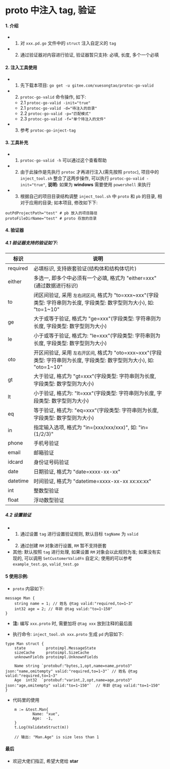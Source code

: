 # proto 中注入 tag, 验证
#### 1. 介绍
- 1. 对 `xxx.pd.go` 文件中的 `struct` 注入自定义的 `tag`
- 2. 通过验证器对内容进行验证, 验证器暂只支持: 必填, 长度, 多个一个必填


#### 2. 注入工具使用
- 1. 先下载本项目: `go get -u gitee.com/xuesongtao/protoc-go-valid`
- 2. `protoc-go-valid` 命令操作, 如下: 
    - 2.1 `protoc-go-valid -init="true"`
	- 2.1 `protoc-go-valid -d="待注入的目录"`
	- 2.2 `protoc-go-valid -p="匹配模式"`
	- 2.3 `protoc-go-valid -f="单个待注入的文件"`
- 3. 参考 `protoc-go-inject-tag`
	

#### 3. 工具补充
- 1. `protoc-go-valid -h` 可以通过这个查看帮助
- 2. 由于此操作是先执行 `protoc` 才再进行注入(需先按照 `protoc`), 项目中的 `inject_tool.sh` 整合了这两步操作, 可以执行 `protoc-go-valid -init="true"`, **说明:** 如果为 **windows** 需要使用 `powershell` 来执行
- 3. 根据自己的项目目录结构调整 `inject_tool.sh` 中 `proto` 和 `pb` 的目录, 相对于应用的目录; 如本项目, 修改如下下:
```
outPdProjectPath="test" # pb 放入的项目路径
protoFileDirName="test" # proto 存放的目录
```


#### 4. 验证器
##### 4.1 验证器支持的验证如下:  
| 标识     | 说明                                                                                                                      |
| -------- | ------------------------------------------------------------------------------------------------------------------------- |
| required | 必填标识, 支持嵌套验证(结构体和结构体切片)                                                                                |
| either   | 多选一, 即多个中必须有一个必填, 格式为 "either=xxx"(通过数据进行标识)                                                     |
| to       | 闭区间验证, 采用 `左右闭区间`, 格式为 "to=xxx\~xxx"(字段类型: 字符串则为长度, 字段类型: 数字型则为大小), 如: "to=1\~10"   |
| ge       | 大于或等于验证, 格式为 "ge=xxx"(字段类型: 字符串则为长度, 字段类型: 数字型则为大小)                                       |
| le       | 小于或等于验证, 格式为: "le=xxx"(字段类型: 字符串则为长度, 字段类型: 数字型则为大小)                                                                                       |
| oto      | 开区间验证, 采用 `左右开区间`, 格式为 "oto=xxx\~xxx"(字段类型: 字符串则为长度, 字段类型: 数字型则为大小), 如: "oto=1\~10" |
| gt       | 大于验证, 格式为 "gt=xxx"(字段类型: 字符串则为长度, 字段类型: 数字型则为大小)                                             |
| lt       | 小于验证, 格式为: "lt=xxx"(字段类型: 字符串则为长度, 字段类型: 数字型则为大小)                                                                                              |
| eq       | 等于验证, 格式为: "eq=xxx"(字段类型: 字符串则为长度, 字段类型: 数字型则为大小)
| in       | 指定输入选项, 格式为 "in=(xxx/xxx/xxx)", 如: "in=(1/2/3)"                                                                 |
| phone    | 手机号验证                                                                                                                |
| email    | 邮箱验证                                                                                                                  |
| idcard   | 身份证号码验证                                                                                                            |
| date     | 日期验证, 格式为 "date=xxxx-xx-xx"                                                                                        |
| datetime | 时间验证, 格式为 "datetime=xxxx-xx-xx xx:xx:xx"                                                                           |
| int      | 整数型验证                                                                                                                |
| float    | 浮动数型验证                                                                                                              |

##### 4.2 设置验证
- 1. 通过设置 `tag` 进行设置验证规则, 默认目标 `tagName` 为 `valid`
- 2. 通过创建 `RM` 对象进行设置, `RM` 暂不支持嵌套
- 其他: 默认按照 `tag` 进行处理, 如果设置 `RM` 对象会以此规则为准; 如果没有实现的, 可以调用 `SetCustomerValidFn` 自定义; 使用的可以参考 `example_test.go`, `valid_test.go`  


#### 5 使用示例:
- `proto` 内容如下: 
```
message Man {
    string name = 1; // 姓名 @tag valid:"required,to=1~3" 
    int32 age = 2; // 年龄 @tag valid:"to=1~150"
}
```
- **注:** 编写 `xxx.proto` 时, 需要加将 `@tag xxx` 放到注释的最后面

- 执行命令: `inject_tool.sh xxx.proto` 生成 `pd` 内容如下: 
```
type Man struct {
	state         protoimpl.MessageState
	sizeCache     protoimpl.SizeCache
	unknownFields protoimpl.UnknownFields

	Name string `protobuf:"bytes,1,opt,name=name,proto3" json:"name,omitempty" valid:"required,to=1~3"` // 姓名 @tag valid:"required,to=1~3"
	Age  int32  `protobuf:"varint,2,opt,name=age,proto3" json:"age,omitempty" valid:"to=1~150"`  // 年龄 @tag valid:"to=1~150"
}
```

- 代码里的使用
```
	m := &test.Man{
			Name: "xue",
			Age:  -1,
	}
	t.Log(ValidateStruct(m))

	// 输出: "Man.Age" is size less than 1
```


#### 最后
- 欢迎大佬们指正, 希望大佬给 **star**


